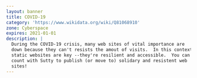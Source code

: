 ```yaml
---
layout: banner
title: COVID-19
category: 'https://www.wikidata.org/wiki/Q81068910'
zone: Cyberspace
expires: 2021-01-01
description: |
  During the COVID-19 crisis, many web sites of vital importance are
  down because they can't resists the amout of visits.  In this context,
  static websites are key --they're resilient and accessible.  You can
  count with Sutty to publish (or move to) solidary and resistent web
  sites!
---
```

